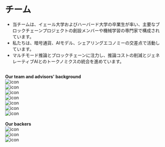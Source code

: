 # チーム

- 当チームは、イェール大学およびハーバード大学の卒業生が率い、主要なブロックチェーンプロジェクトの創設メンバーや機械学習の専門家で構成されています。
- 私たちは、暗号通貨、AIモデル、シェアリングエコノミーの交差点で活動しています。
- マルチモード推論とブロックチェーンに注力し、推論コストの削減とジェネレーティブAIとのトークノミクスの統合を進めています。

<br />

<div className="row">
  <div className="col"><strong>Our team and advisors' background</strong></div>
  <div className="col">
    <section className="pt-0 pb-0 mt-1">
      <div className="container mx-auto">
        <div className="flex flex-wrap">
          <div className="flex flex-wrap">
            <div className="mx-1 mb-3">
              <img style={{ margin: "0 8px 0 0", height: "48px", filter: "grayscale(100%) brightness(200%) contrast(100%)" }} src="https://tp-misc.b-cdn.net/blockeden/Google_2015_logo.svg.png" alt="icon" />
            </div>
            <div className="mx-1 mb-3">
              <img style={{ margin: "0 8px 0 0", height: "48px", filter: "grayscale(100%) invert(100%) contrast(100%) brightness(200%)" }} src="https://tp-misc.b-cdn.net/blockeden/Meta_Platforms_Inc._logo.svg.png" alt="icon" />
            </div>
            <div className="mx-1 mb-3">
              <img style={{ margin: "0 8px 0 0", height: "48px", filter: "grayscale(100%) brightness(200%) contrast(100%)" }} src="https://tp-misc.b-cdn.net/blockeden/microsoft.svg" alt="icon" />
            </div>
            <div className="mx-1 mb-3">
              <img style={{ margin: "0 8px 0 0", height: "48px", filter: "invert(100%) brightness(200%) contrast(100%)" }}  src="https://tp-misc.b-cdn.net/blockeden/1600px-Uber_logo_2018.svg.png" alt="icon" />
            </div>
            <div className="mx-1 mb-3">
              <img style={{ margin: "0 8px 0 0", height: "48px", filter: "grayscale(100%) invert(100%) contrast(100%) brightness(200%)" }} src="https://tp-misc.b-cdn.net/blockeden/yale-signature-sprite.svg" alt="icon" />
            </div>
            <div className="mx-1 mb-3">
              <img style={{ margin: "0 8px 0 0", height: "48px", filter: "grayscale(100%) invert(100%) contrast(100%) brightness(200%)" }} src="https://tp-misc.b-cdn.net/blockeden/NationalUniversityofSingapore.svg.png" alt="icon" />
            </div>
            <div className="mx-1 mb-3">
              <img style={{ margin: "0 8px 0 0", height: "48px", filter: "grayscale(100%) invert(100%) contrast(100%) brightness(200%)" }} src="https://tp-misc.b-cdn.net/blockeden/Harvard_University_logo.svg.png" alt="icon" />
            </div>
          </div>
        </div>
      </div>
    </section>
  </div>
</div>

<br />

<div className="row">
  <div className="col">
    <strong>Our backers</strong>
  </div>
  <div className="col">
    <section className="pt-0 pb-0 mt-1">
      <div className="container mx-auto">
        <div className="flex flex-wrap">
          <div className="flex flex-wrap list-none">
            <div className="mx-1 mb-3">
              <img style={{ height: "48px", filter: "invert(100%) brightness(200%) contrast(100%)" }} src="https://tp-misc.b-cdn.net/blockeden/sky9capital_logo.svg" alt="icon" />
            </div>
            <div className="mx-1 mb-3">
              <img style={{ height: "48px", filter: "grayscale(100%) brightness(200%) contrast(100%)" }} src="https://tp-misc.b-cdn.net/blockeden/iotex-logo.png" alt="icon" />
            </div>
            <div className="mx-1 mb-3">
              <img style={{ height: "48px", filter: "grayscale(100%) invert(100%) contrast(100%) brightness(200%)" }} src="https://tp-misc.b-cdn.net/blockeden/bingx-logo.png" alt="icon" />
            </div>
          </div>
        </div>
      </div>
    </section>
  </div>
</div>
